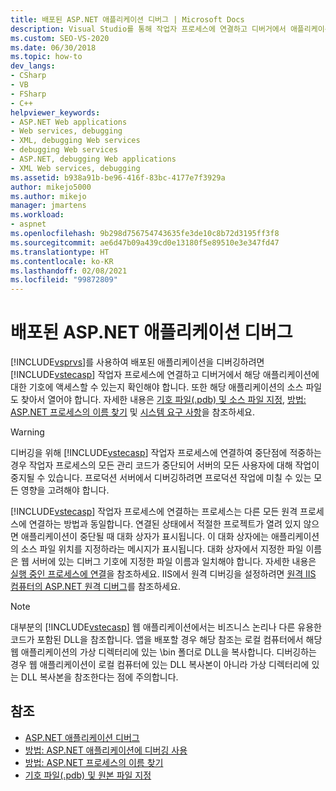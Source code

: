 ```yaml
---
title: 배포된 ASP.NET 애플리케이션 디버그 | Microsoft Docs
description: Visual Studio를 통해 작업자 프로세스에 연결하고 디버거에서 애플리케이션에 대한 기호에 액세스할 수 있는지 확인하여 배포된 ASP.NET 애플리케이션을 디버그합니다.
ms.custom: SEO-VS-2020
ms.date: 06/30/2018
ms.topic: how-to
dev_langs:
- CSharp
- VB
- FSharp
- C++
helpviewer_keywords:
- ASP.NET Web applications
- Web services, debugging
- XML, debugging Web services
- debugging Web services
- ASP.NET, debugging Web applications
- XML Web services, debugging
ms.assetid: b938a91b-be96-416f-83bc-4177e7f3929a
author: mikejo5000
ms.author: mikejo
manager: jmartens
ms.workload:
- aspnet
ms.openlocfilehash: 9b298d756754743635fe3de10c8b72d3195ff3f8
ms.sourcegitcommit: ae6d47b09a439cd0e13180f5e89510e3e347fd47
ms.translationtype: HT
ms.contentlocale: ko-KR
ms.lasthandoff: 02/08/2021
ms.locfileid: "99872809"
---
```

# <a name="debugging-deployed-aspnet-applications"></a>배포된 ASP.NET 애플리케이션 디버그
[!INCLUDE[vsprvs](../code-quality/includes/vsprvs_md.md)]를 사용하여 배포된 애플리케이션을 디버깅하려면 [!INCLUDE[vstecasp](../code-quality/includes/vstecasp_md.md)] 작업자 프로세스에 연결하고 디버거에서 해당 애플리케이션에 대한 기호에 액세스할 수 있는지 확인해야 합니다. 또한 해당 애플리케이션의 소스 파일도 찾아서 열어야 합니다. 자세한 내용은 [기호 파일(.pdb) 및 소스 파일 지정](../debugger/specify-symbol-dot-pdb-and-source-files-in-the-visual-studio-debugger.md), [방법: ASP.NET 프로세스의 이름 찾기](../debugger/how-to-find-the-name-of-the-aspnet-process.md) 및 [시스템 요구 사항](../debugger/aspnet-debugging-system-requirements.md)을 참조하세요.

> [!WARNING]
> 디버깅을 위해 [!INCLUDE[vstecasp](../code-quality/includes/vstecasp_md.md)] 작업자 프로세스에 연결하여 중단점에 적중하는 경우 작업자 프로세스의 모든 관리 코드가 중단되어 서버의 모든 사용자에 대해 작업이 중지될 수 있습니다. 프로덕션 서버에서 디버깅하려면 프로덕션 작업에 미칠 수 있는 모든 영향을 고려해야 합니다.

[!INCLUDE[vstecasp](../code-quality/includes/vstecasp_md.md)] 작업자 프로세스에 연결하는 프로세스는 다른 모든 원격 프로세스에 연결하는 방법과 동일합니다. 연결된 상태에서 적절한 프로젝트가 열려 있지 않으면 애플리케이션이 중단될 때 대화 상자가 표시됩니다. 이 대화 상자에는 애플리케이션의 소스 파일 위치를 지정하라는 메시지가 표시됩니다. 대화 상자에서 지정한 파일 이름은 웹 서버에 있는 디버그 기호에 지정한 파일 이름과 일치해야 합니다. 자세한 내용은 [실행 중인 프로세스에 연결](../debugger/attach-to-running-processes-with-the-visual-studio-debugger.md)을 참조하세요. IIS에서 원격 디버깅을 설정하려면 [원격 IIS 컴퓨터의 ASP.NET 원격 디버그](../debugger/remote-debugging-aspnet-on-a-remote-iis-computer.md)를 참조하세요.

> [!NOTE]
> 대부분의 [!INCLUDE[vstecasp](../code-quality/includes/vstecasp_md.md)] 웹 애플리케이션에서는 비즈니스 논리나 다른 유용한 코드가 포함된 DLL을 참조합니다. 앱을 배포할 경우 해당 참조는 로컬 컴퓨터에서 해당 웹 애플리케이션의 가상 디렉터리에 있는 \bin 폴더로 DLL을 복사합니다. 디버깅하는 경우 웹 애플리케이션이 로컬 컴퓨터에 있는 DLL 복사본이 아니라 가상 디렉터리에 있는 DLL 복사본을 참조한다는 점에 주의합니다.

## <a name="see-also"></a>참조
- [ASP.NET 애플리케이션 디버그](../debugger/how-to-enable-debugging-for-aspnet-applications.md)
- [방법: ASP.NET 애플리케이션에 디버깅 사용](../debugger/how-to-enable-debugging-for-aspnet-applications.md)
- [방법: ASP.NET 프로세스의 이름 찾기](../debugger/how-to-find-the-name-of-the-aspnet-process.md)
- [기호 파일(.pdb) 및 원본 파일 지정](../debugger/specify-symbol-dot-pdb-and-source-files-in-the-visual-studio-debugger.md)
